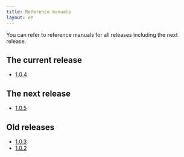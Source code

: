 ```yaml
---
title: Reference manuals
layout: en
---
```


You can refer to reference manuals for all releases including the next
release.

## The current release

* [1.0.4](1.0.4/)

## The next release

* [1.0.5](1.0.5/)

## Old releases

* [1.0.3](1.0.3/)
* [1.0.2](1.0.2/)
